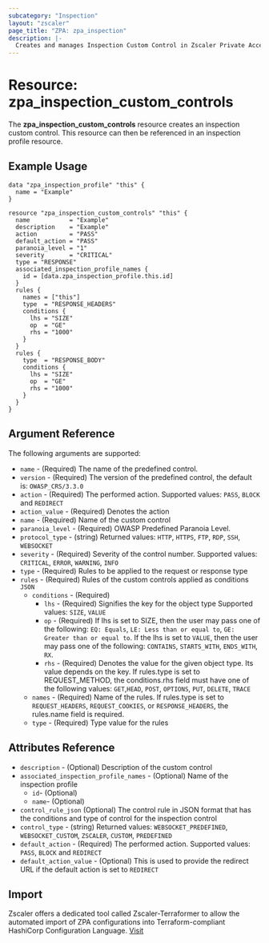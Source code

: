 ```yaml
---
subcategory: "Inspection"
layout: "zscaler"
page_title: "ZPA: zpa_inspection"
description: |-
  Creates and manages Inspection Custom Control in Zscaler Private Access cloud.
---
```


# Resource: zpa_inspection_custom_controls

The **zpa_inspection_custom_controls** resource creates an inspection custom control. This resource can then be referenced in an inspection profile resource.

## Example Usage

```hcl
data "zpa_inspection_profile" "this" {
  name = "Example"
}

resource "zpa_inspection_custom_controls" "this" {
  name           = "Example"
  description    = "Example"
  action         = "PASS"
  default_action = "PASS"
  paranoia_level = "1"
  severity       = "CRITICAL"
  type = "RESPONSE"
  associated_inspection_profile_names {
    id = [data.zpa_inspection_profile.this.id]
  }
  rules {
    names = ["this"]
    type  = "RESPONSE_HEADERS"
    conditions {
      lhs = "SIZE"
      op  = "GE"
      rhs = "1000"
    }
  }
  rules {
    type  = "RESPONSE_BODY"
    conditions {
      lhs = "SIZE"
      op  = "GE"
      rhs = "1000"
    }
  }
}
```

## Argument Reference

The following arguments are supported:

* `name` - (Required) The name of the predefined control.
* `version` - (Required) The version of the predefined control, the default is: `OWASP_CRS/3.3.0`
* `action` - (Required) The performed action. Supported values: `PASS`, `BLOCK` and `REDIRECT`
* `action_value` - (Required) Denotes the action
* `name` - (Required) Name of the custom control
* `paranoia_level` - (Required) OWASP Predefined Paranoia Level.
* `protocol_type` - (string) Returned values: `HTTP`, `HTTPS`, `FTP`, `RDP`, `SSH`, `WEBSOCKET`
* `severity` - (Required) Severity of the control number. Supported values: `CRITICAL`, `ERROR`, `WARNING`, `INFO`
* `type` - (Required) Rules to be applied to the request or response type
* `rules` - (Required) Rules of the custom controls applied as conditions `JSON`
  * `conditions` - (Required)
    * `lhs` - (Required) Signifies the key for the object type Supported values: `SIZE`, `VALUE`
    * `op` - (Required) If lhs is set to SIZE, then the user may pass one of the following: `EQ: Equals`, `LE: Less than or equal to`, `GE: Greater than or equal to`. If the lhs is set to `VALUE`, then the user may pass one of the following: `CONTAINS`, `STARTS_WITH`, `ENDS_WITH`, `RX`.
    * `rhs` - (Required) Denotes the value for the given object type. Its value depends on the key. If rules.type is set to REQUEST_METHOD, the conditions.rhs field must have one of the following values: `GET`,`HEAD`, `POST`, `OPTIONS`, `PUT`, `DELETE`, `TRACE`
  * `names` - (Required) Name of the rules. If rules.type is set to `REQUEST_HEADERS`, `REQUEST_COOKIES`, or `RESPONSE_HEADERS`, the rules.name field is required.
  * `type` - (Required) Type value for the rules

## Attributes Reference

* `description` - (Optional) Description of the custom control
* `associated_inspection_profile_names` - (Optional) Name of the inspection profile
  * `id`- (Optional)
  * `name`- (Optional)
* `control_rule_json` (Optional) The control rule in JSON format that has the conditions and type of control for the inspection control
* `control_type` - (string) Returned values: `WEBSOCKET_PREDEFINED`, `WEBSOCKET_CUSTOM`, `ZSCALER`, `CUSTOM`, `PREDEFINED`
* `default_action` - (Required) The performed action. Supported values: `PASS`, `BLOCK` and `REDIRECT`
* `default_action_value` - (Optional) This is used to provide the redirect URL if the default action is set to `REDIRECT`

## Import

Zscaler offers a dedicated tool called Zscaler-Terraformer to allow the automated import of ZPA configurations into Terraform-compliant HashiCorp Configuration Language.
[Visit](https://github.com/zscaler/zscaler-terraformer)